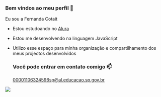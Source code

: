 ### Bem vindos ao meu perfil 🖤
  
   Eu sou a Fernanda Cotait
  
- Estou estudoando no [Alura](https://www.alura.com.br)
- Estou me desenvolvendo na linguagem JavaScript
- Utilizo esse espaço para minha organização e compartilhamento dos meus projeotos desenvolvidos

  ### Você pode entrar em contato comigo 📫

  00001106324596sp@al.educacao.sp.gov.br




![](https://media.tenor.com/qoaOD2dlnjwAAAAM/dazai-osamu-dazai.gif)
